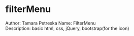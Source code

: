 # filterMenu

Author: Tamara Petreska 
Name: FilterMenu  
Description: basic html, css, jQuery, bootstrap(for the icon)
